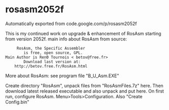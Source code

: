 # rosasm2052f
Automatically exported from code.google.com/p/rosasm2052f

This is my continued work on upgrade & enhancement of RosAsm starting from version 2052f.
main info about RosAsm from source:


         RosAsm, the Specific Assembler
            is free, open source, GPL.
    Main Author is RenΘ Tournois < betov@free.fr>        
            Download last version at:
        http://betov.free.fr/RosAsm.html

More about RosAsm: see program file "B_U_Asm.EXE"

Create directory "RosAsm", unpack files from "RosAsmFiles.7z" here.
Then download latest released executable and also unpack and put here.
On first run, configure RosAsm. Menu>Tools>Configuration. Also "Create Config.bin"
